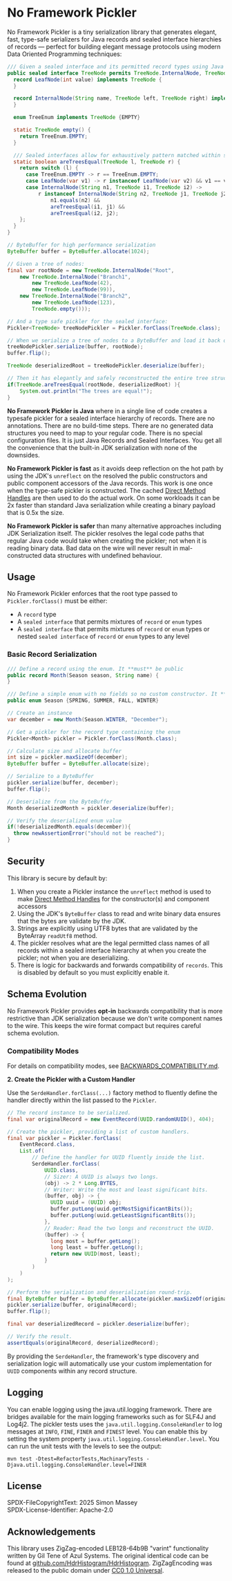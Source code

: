 # No Framework Pickler

No Framework Pickler is a tiny serialization library that generates elegant, fast, type-safe serializers for Java
records and sealed interface hierarchies of records — perfect for building elegant message protocols using modern Data
Oriented Programming techniques:

```java
/// Given a sealed interface and its permitted record types using Java's new Data Oriented Programming paradigm:
public sealed interface TreeNode permits TreeNode.InternalNode, TreeNode.LeafNode, TreeNode.TreeEnum {
  record LeafNode(int value) implements TreeNode {
  }

  record InternalNode(String name, TreeNode left, TreeNode right) implements TreeNode {
  }

  enum TreeEnum implements TreeNode {EMPTY}

  static TreeNode empty() {
    return TreeEnum.EMPTY;
  }

  /// Sealed interfaces allow for exhaustively pattern matched within switch expressions
  static boolean areTreesEqual(TreeNode l, TreeNode r) {
    return switch (l) {
      case TreeEnum.EMPTY -> r == TreeEnum.EMPTY;
      case LeafNode(var v1) -> r instanceof LeafNode(var v2) && v1 == v2;
      case InternalNode(String n1, TreeNode i1, TreeNode i2) ->
          r instanceof InternalNode(String n2, TreeNode j1, TreeNode j2) &&
              n1.equals(n2) &&
              areTreesEqual(i1, j1) &&
              areTreesEqual(i2, j2);
    };
  }
}

// ByteBuffer for high performance serialization 
ByteBuffer buffer = ByteBuffer.allocate(1024);

// Given a tree of nodes:
final var rootNode = new TreeNode.InternalNode("Root",
    new TreeNode.InternalNode("Branch1",
        new TreeNode.LeafNode(42),
        new TreeNode.LeafNode(99)),
    new TreeNode.InternalNode("Branch2",
        new TreeNode.LeafNode(123),
        TreeNode.empty()));

// And a type safe pickler for the sealed interface:
Pickler<TreeNode> treeNodePickler = Pickler.forClass(TreeNode.class);

// When we serialize a tree of nodes to a ByteBuffer and load it back out again:
treeNodePickler.serialize(buffer, rootNode);
buffer.flip();

TreeNode deserializedRoot = treeNodePickler.deserialize(buffer);

// Then it has elegantly and safely reconstructed the entire tree structure
if(TreeNode.areTreesEqual(rootNode, deserializedRoot) ){
    System.out.println("The trees are equal!");
}
```

**No Framework Pickler is Java** where in a single line of code creates a typesafe pickler for a sealed interface
hierarchy of records. There are no annotations. There are no build-time steps. There are no generated data structures
you
need to map to your regular code. There is no special configuration files. It is just Java Records and Sealed
Interfaces.
You get all the convenience that the built-in JDK serialization with none of the downsides.

**No Framework Pickler is fast** as it avoids deep reflection on the hot path by using the JDK's `unreflect` on the
resolved the public constructors and public component accessors of the Java records. This work is one once when the
type-safe pickler is constructed. The
cached [Direct Method Handles](https://docs.oracle.com/en/java/javase/17/docs/api/java.base/java/lang/invoke/MethodHandleInfo.html#directmh)
are then used to do the actual work. On some workloads it can be 2x faster than standard Java serialization while
creating a binary payload that is 0.5x the size.

**No Framework Pickler is safer** than many alternative approaches including JDK Serialization itself. The pickler
resolves the legal code paths that regular Java code would take when creating the pickler; not when it is reading binary
data. Bad data on the wire will never result in mal-constructed data structures with undefined behaviour.

## Usage

No Framework Pickler enforces that the root type passed to `Pickler.forClass()` must be either:

- A `record` type
- A `sealed interface` that permits mixtures of `record` or `enum` types
- A `sealed interface` that permits mixtures of `record` or `enum` types or nested `sealed interface` of `record` or
  `enum` types to any level

### Basic Record Serialization

```java
/// Define a record using the enum. It **must** be public
public record Month(Season season, String name) {
}

/// Define a simple enum with no fields so no custom constructor. It **must** be public
public enum Season {SPRING, SUMMER, FALL, WINTER}

// Create an instance
var december = new Month(Season.WINTER, "December");

// Get a pickler for the record type containing the enum
Pickler<Month> pickler = Pickler.forClass(Month.class);

// Calculate size and allocate buffer
int size = pickler.maxSizeOf(december);
ByteBuffer buffer = ByteBuffer.allocate(size);

// Serialize to a ByteBuffer
pickler.serialize(buffer, december);
buffer.flip();

// Deserialize from the ByteBuffer
Month deserializedMonth = pickler.deserialize(buffer);

// Verify the deserialized enum value
if(!deserializedMonth.equals(december)){
  throw newAssertionError("should not be reached");
}
```

## Security

This library is secure by default by:

1. When you create a Pickler instance the `unreflect` method is used to
   make [Direct Method Handles](https://docs.oracle.com/en/java/javase/17/docs/api/java.base/java/lang/invoke/MethodHandleInfo.html#directmh)
   for the constructor(s) and component accessors
2. Using the JDK's `ByteBuffer` class to read and write binary data ensures that the bytes are validate by the JDK.
3. Strings are explicitly using UTF8 bytes that are validated by the ByteArray `readUtf8` method.
4. The pickler resolves what are the legal permitted class names of all records within a sealed interface hierarchy at
   when you create the pickler; not when you are deserializing.
5. There is logic for backwards and forwards compatibility of `records`. This is disabled by default so you must
   explicitly enable it.

## Schema Evolution

No Framework Pickler provides **opt-in** backwards compatibility that is more restrictive than JDK serialization because
we don't write component names to the wire. This keeps the wire format compact but requires careful schema evolution.

### Compatibility Modes

For details on compatibility modes, see [BACKWARDS_COMPATIBILITY.md](BACKWARDS_COMPATIBILITY.md).

**2. Create the Pickler with a Custom Handler**

Use the `SerdeHandler.forClass(...)` factory method to fluently define the handler directly within the list passed to
the `Pickler`.

```java
// The record instance to be serialized.
final var originalRecord = new EventRecord(UUID.randomUUID(), 404);

// Create the pickler, providing a list of custom handlers.
final var pickler = Pickler.forClass(
    EventRecord.class,
    List.of(
        // Define the handler for UUID fluently inside the list.
        SerdeHandler.forClass(
            UUID.class,
            // Sizer: A UUID is always two longs.
            (obj) -> 2 * Long.BYTES,
            // Writer: Write the most and least significant bits.
            (buffer, obj) -> {
              UUID uuid = (UUID) obj;
              buffer.putLong(uuid.getMostSignificantBits());
              buffer.putLong(uuid.getLeastSignificantBits());
            },
            // Reader: Read the two longs and reconstruct the UUID.
            (buffer) -> {
              long most = buffer.getLong();
              long least = buffer.getLong();
              return new UUID(most, least);
            }
        )
    )
);

// Perform the serialization and deserialization round-trip.
final ByteBuffer buffer = ByteBuffer.allocate(pickler.maxSizeOf(originalRecord));
pickler.serialize(buffer, originalRecord);
buffer.flip();

final var deserializedRecord = pickler.deserialize(buffer);

// Verify the result.
assertEquals(originalRecord, deserializedRecord);
```

By providing the `SerdeHandler`, the framework's type discovery and serialization logic will automatically use your
custom implementation for `UUID` components within any record structure.

## Logging

You can enable logging using the java.util.logging framework. There are bridges available for the main logging
frameworks
such as for SLF4J and Log4j2. The pickler tests uses the `java.util.logging.ConsoleHandler` to log messages at `INFO`,
`FINE`, `FINER` and `FINEST` level. You can enable this by setting the system property
`java.util.logging.ConsoleHandler.level`. You can run the unit tests with the levels to see the output:

```shell
mvn test -Dtest=RefactorTests,MachinaryTests -Djava.util.logging.ConsoleHandler.level=FINER
```

## License

SPDX-FileCopyrightText: 2025 Simon Massey  
SPDX-License-Identifier: Apache-2.0

## Acknowledgements

This library uses ZigZag-encoded LEB128-64b9B "varint" functionality written by Gil Tene of Azul Systems. The original
identical code can be found
at [github.com/HdrHistogram/HdrHistogram](https://github.com/HdrHistogram/HdrHistogram/blob/ad76bb512b510a37f6a55fdea32f8f3dd3355771/src/main/java/org/HdrHistogram/ZigZagEncoding.java).
ZigZagEncoding was released to the public domain
under [CC0 1.0 Universal](http://creativecommons.org/publicdomain/zero/1.0/).
